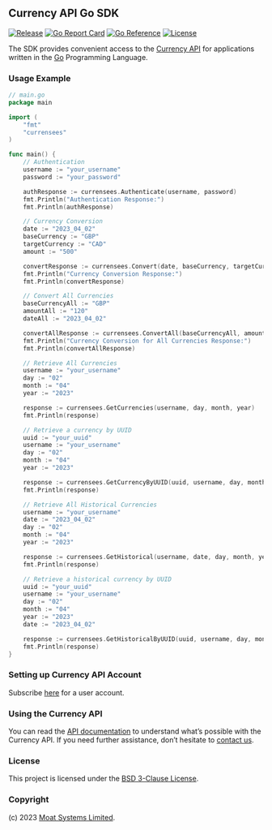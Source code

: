 ## Currency API Go SDK

[![Release](https://img.shields.io/github/release/moatsystems/currensees.svg)](https://github.com/moatsystems/currensees/releases/latest)
[![Go Report Card](https://goreportcard.com/badge/github.com/moatsystems/currensees)](https://goreportcard.com/report/github.com/moatsystems/currensees)
[![Go Reference](https://pkg.go.dev/badge/github.com/moatsystems/currensees.svg)](https://pkg.go.dev/github.com/moatsystems/currensees)
[![License](https://img.shields.io/github/license/moatsystems/currensees)](/LICENSE)

The SDK provides convenient access to the [Currency API](https://moatsystems.com/currency-api/) for applications written in the [Go](https://go.dev/) Programming Language.

### Usage Example

```go
// main.go
package main

import (
	"fmt"
	"currensees"
)

func main() {
	// Authentication
	username := "your_username"
	password := "your_password"

	authResponse := currensees.Authenticate(username, password)
	fmt.Println("Authentication Response:")
	fmt.Println(authResponse)

	// Currency Conversion
	date := "2023_04_02"
	baseCurrency := "GBP"
	targetCurrency := "CAD"
	amount := "500"

	convertResponse := currensees.Convert(date, baseCurrency, targetCurrency, amount)
	fmt.Println("Currency Conversion Response:")
	fmt.Println(convertResponse)

	// Convert All Currencies
	baseCurrencyAll := "GBP"
	amountAll := "120"
	dateAll := "2023_04_02"

	convertAllResponse := currensees.ConvertAll(baseCurrencyAll, amountAll, dateAll)
	fmt.Println("Currency Conversion for All Currencies Response:")
	fmt.Println(convertAllResponse)

	// Retrieve All Currencies
	username := "your_username"
	day := "02"
	month := "04"
	year := "2023"

	response := currensees.GetCurrencies(username, day, month, year)
	fmt.Println(response)

	// Retrieve a currency by UUID
	uuid := "your_uuid"
	username := "your_username"
	day := "02"
	month := "04"
	year := "2023"

	response := currensees.GetCurrencyByUUID(uuid, username, day, month, year)
	fmt.Println(response)

	// Retrieve All Historical Currencies
	username := "your_username"
	date := "2023_04_02"
	day := "02"
	month := "04"
	year := "2023"

	response := currensees.GetHistorical(username, date, day, month, year)
	fmt.Println(response)

	// Retrieve a historical currency by UUID
	uuid := "your_uuid"
	username := "your_username"
	day := "02"
	month := "04"
	year := "2023"
	date := "2023_04_02"

	response := currensees.GetHistoricalByUUID(uuid, username, day, month, year, date)
	fmt.Println(response)
}
```

### Setting up Currency API Account

Subscribe [here](https://moatsystems.com/currency-api/) for a user account.

### Using the Currency API

You can read the [API documentation](https://docs.currensees.com/) to understand what’s possible with the Currency API. If you need further assistance, don’t hesitate to [contact us](https://moatsystems.com/contact/).

### License

This project is licensed under the [BSD 3-Clause License](./LICENSE).

### Copyright

(c) 2023 [Moat Systems Limited](https://moatsystems.com).